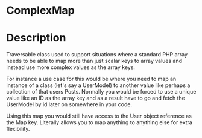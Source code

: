 # ComplexMap

# Description

Traversable class used to support situations where a standard PHP array needs to be able to map more 
than just scalar keys to array values and instead use more complex values as the array keys.

For instance a use case for this would be where you need to map an instance of a class (let's say a UserModel) to 
another value like perhaps a collection of that users Posts. Normally you would be forced to use a unique value 
like an ID as the array key and as a result have to go and fetch the UserModel by id later on somewhere in your code. 

Using this map you would still have access to the User object reference as the Map key. Literally allows you to map 
anything to anything else for extra flexibility.
